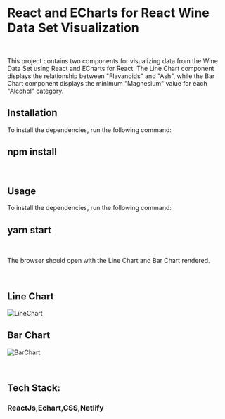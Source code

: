 <h1>React and ECharts for React Wine Data Set Visualization</h1>
<br/>
<p>This project contains two components for visualizing data from the Wine Data Set using React and ECharts for React. The Line Chart component displays the relationship between "Flavanoids" and "Ash", while the Bar Chart component displays the minimum "Magnesium" value for each "Alcohol" category. </p>

<h2>Installation</h2>
<p>To install the dependencies, run the following command:
<br/>
<h2> npm install</h2>
<br/>

<h2>Usage</h2>
<p>To install the dependencies, run the following command: 
<br/>

<h2>yarn start</h2>
<br/>
<p>The browser should open with the Line Chart and Bar Chart rendered.</p>
<br/>
<h2>Line Chart </h2>

![LineChart](https://user-images.githubusercontent.com/100849820/235473619-0f88ee71-f890-4004-b7d5-b628897240f0.jpg)


<h2>Bar Chart </h2>

![BarChart](https://user-images.githubusercontent.com/100849820/235472575-1dd4a004-eda0-48f3-a1f6-6e80ada03872.jpg)



<br/>

<h2>Tech Stack:</h2>
<h3> ReactJs,Echart,CSS,Netlify</h3>
